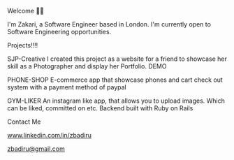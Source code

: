 Welcome 🤝🏾

I'm Zakari, a Software Engineer based in London. I'm currently open to Software Engineering opportunities. 

Projects!!!!

SJP-Creative
I created this project as a website for a friend to showcase her skill as a Photographer and display her Portfolio. DEMO 

PHONE-SHOP
E-commerce app that showcase phones and cart check out system with a payment method of paypal

GYM-LIKER
An instagram like app, that allows you to upload images. Which can be liked, committed on etc. Backend built with Ruby on Rails

Contact Me

www.linkedin.com/in/zbadiru

zbadiru@gmail.com
